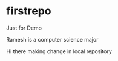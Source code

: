 # firstrepo
Just for Demo

Ramesh is a computer science major

Hi there making change in local repository
